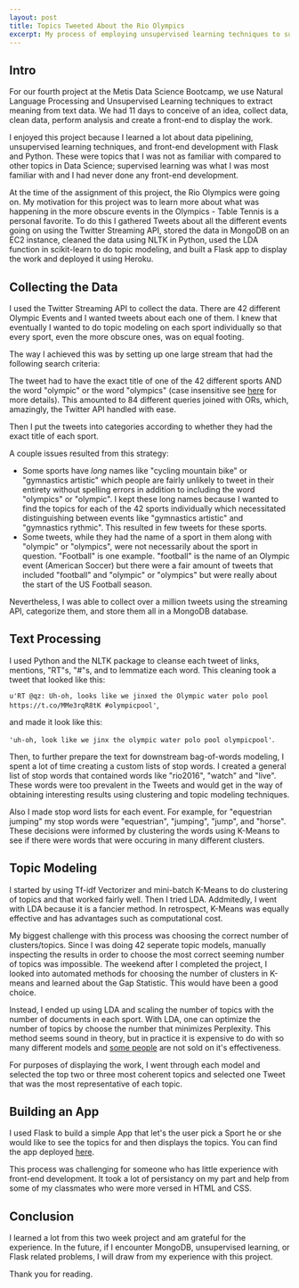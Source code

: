 ```yaml
---
layout: post
title: Topics Tweeted About the Rio Olympics
excerpt: My process of employing unsupervised learning techniques to summarize the topics tweeted about the Rio Olympics.
---
```


## Intro

For our fourth project at the Metis Data Science Bootcamp, we use Natural Language Processing and Unsupervised Learning techniques to extract meaning from text data. We had 11 days to conceive of an idea, collect data, clean data, perform analysis and create a front-end to display the work.

I enjoyed this project because I learned a lot about data pipelining, unsupervised learning techniques, and front-end development with Flask and Python. These were topics that I was not as familiar with compared to other topics in Data Science; supervised learning was what I was most familiar with and I had never done any front-end development.

At the time of the assignment of this project, the Rio Olympics were going on. My motivation for this project was to learn more about what was happening in the more obscure events in the Olympics - Table Tennis is a personal favorite. To do this I gathered Tweets about all the different events going on using the Twitter Streaming API, stored the data in MongoDB on an EC2 instance, cleaned the data using NLTK in Python, used the LDA function in scikit-learn to do topic modeling, and built a Flask app to display the work and deployed it using Heroku.

## Collecting the Data

I used the Twitter Streaming API to collect the data. There are 42 different Olympic Events and I wanted tweets about each one of them. I knew that eventually I wanted to do topic modeling on each sport individually so that every sport, even the more obscure ones, was on equal footing.

The way I achieved this was by setting up one large stream that had the following search criteria:

The tweet had to have the exact title of one of the 42 different sports AND the word "olympic" or the word "olympics" (case insensitive see [here](https://dev.twitter.com/streaming/overview/request-parameters) for more details). This amounted to 84 different queries joined with ORs, which, amazingly, the Twitter API handled with ease.

Then I put the tweets into categories according to whether they had the exact title of each sport.

A couple issues resulted from this strategy:

* Some sports have *long* names like "cycling mountain bike" or "gymnastics artistic" which people are fairly unlikely to tweet in their entirety without spelling errors in addition to including the word "olympics" or "olympic". I kept these long names because I wanted to find the topics for each of the 42 sports individually which necessitated distinguishing between events like "gymnastics artistic" and "gymnastics rythmic". This resulted in few tweets for these sports.
* Some tweets, while they had the name of a sport in them along with "olympic" or "olympics", were not necessarily about the sport in question. "Football" is one example. "football" is the name of an Olympic event (American Soccer) but there were a fair amount of tweets that included "football" and "olympic" or "olympics" but were really about the start of the US Football season.

Nevertheless, I was able to collect over a million tweets using the streaming API, categorize them, and store them all in a MongoDB database.

## Text Processing

I used Python and the NLTK package to cleanse each tweet of links, mentions, "RT"s, "#"s, and to lemmatize each word. This cleaning took a tweet that looked like this:

```u'RT @qz: Uh-oh, looks like we jinxed the Olympic water polo pool https://t.co/MMe3rqR8tK #olympicpool'```,

and made it look like this: 

```'uh-oh, look like we jinx the olympic water polo pool olympicpool'```.

Then, to further prepare the text for downstream bag-of-words modeling, I spent a lot of time creating a custom lists of stop words. I created a general list of stop words that contained words like "rio2016", "watch" and "live". These words were too prevalent in the Tweets and would get in the way of obtaining interesting results using clustering and topic modeling techniques.

Also I made stop word lists for each event. For example, for "equestrian jumping" my stop words were "equestrian", "jumping", "jump", and "horse". These decisions were informed by clustering the words using K-Means to see if there were words that were occuring in many different clusters.

## Topic Modeling

I started by using Tf-idf Vectorizer and mini-batch K-Means to do clustering of topics and that worked fairly well. Then I tried LDA. Addmitedly, I went with LDA because it is a fancier method. In retrospect, K-Means was equally effective and has advantages such as computational cost.

My biggest challenge with this process was choosing the correct number of clusters/topics. Since I was doing 42 seperate topic models, manually inspecting the results in order to choose the most correct seeming number of topics was impossible. The weekend after I completed the project, I looked into automated methods for choosing the number of clusters in K-means and learned about the Gap Statistic. This would have been a good choice.

Instead, I ended up using LDA and scaling the number of topics with the number of documents in each sport. With LDA, one can optimize the number of topics by choose the number that minimizes Perplexity. This method seems sound in theory, but in practice it is expensive to do with so many different models and [some people](http://qpleple.com/perplexity-to-evaluate-topic-models/) are not sold on it's effectiveness.

For purposes of displaying the work, I went through each model and selected the top two or three most coherent topics and selected one Tweet that was the most representative of each topic.

## Building an App

I used Flask to build a simple App that let's the user pick a Sport he or she would like to see the topics for and then displays the topics. You can find the app deployed [here](https://twitter-olympics-topics.herokuapp.com/).

This process was challenging for someone who has little experience with front-end development. It took a lot of persistancy on my part and help from some of my classmates who were more versed in HTML and CSS.

## Conclusion

I learned a lot from this two week project and am grateful for the experience. In the future, if I encounter MongoDB, unsupervised learning, or Flask related problems, I will draw from my experience with this project.

Thank you for reading.




